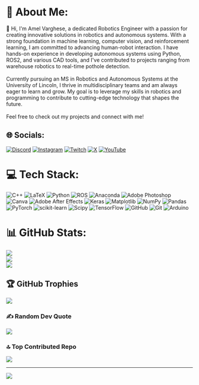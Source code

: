 # 💫 About Me:
👋 Hi, I'm Amel Varghese, a dedicated Robotics Engineer with a passion for creating innovative solutions in robotics and autonomous systems. With a strong foundation in machine learning, computer vision, and reinforcement learning, I am committed to advancing human-robot interaction. I have hands-on experience in developing autonomous systems using Python, ROS2, and various CAD tools, and I've contributed to projects ranging from warehouse robotics to real-time pothole detection.<br><br>Currently pursuing an MS in Robotics and Autonomous Systems at the University of Lincoln, I thrive in multidisciplinary teams and am always eager to learn and grow. My goal is to leverage my skills in robotics and programming to contribute to cutting-edge technology that shapes the future.<br><br>Feel free to check out my projects and connect with me!


## 🌐 Socials:
[![Discord](https://img.shields.io/badge/Discord-%237289DA.svg?logo=discord&logoColor=white)](https://discord.gg/http://discordapp.com/users/763387100409626645) [![Instagram](https://img.shields.io/badge/Instagram-%23E4405F.svg?logo=Instagram&logoColor=white)](https://instagram.com/amelphilipvarghese) [![Twitch](https://img.shields.io/badge/Twitch-%239146FF.svg?logo=Twitch&logoColor=white)](https://twitch.tv/R1NZl_ER) [![X](https://img.shields.io/badge/X-black.svg?logo=X&logoColor=white)](https://x.com/AmelPhilip) [![YouTube](https://img.shields.io/badge/YouTube-%23FF0000.svg?logo=YouTube&logoColor=white)](https://youtube.com/@blankn) 

# 💻 Tech Stack:
![C++](https://img.shields.io/badge/c++-%2300599C.svg?style=for-the-badge&logo=c%2B%2B&logoColor=white) ![LaTeX](https://img.shields.io/badge/latex-%23008080.svg?style=for-the-badge&logo=latex&logoColor=white) ![Python](https://img.shields.io/badge/python-3670A0?style=for-the-badge&logo=python&logoColor=ffdd54) ![ROS](https://img.shields.io/badge/ros-%230A0FF9.svg?style=for-the-badge&logo=ros&logoColor=white) ![Anaconda](https://img.shields.io/badge/Anaconda-%2344A833.svg?style=for-the-badge&logo=anaconda&logoColor=white) ![Adobe Photoshop](https://img.shields.io/badge/adobe%20photoshop-%2331A8FF.svg?style=for-the-badge&logo=adobe%20photoshop&logoColor=white) ![Canva](https://img.shields.io/badge/Canva-%2300C4CC.svg?style=for-the-badge&logo=Canva&logoColor=white) ![Adobe After Effects](https://img.shields.io/badge/Adobe%20After%20Effects-9999FF.svg?style=for-the-badge&logo=Adobe%20After%20Effects&logoColor=white) ![Keras](https://img.shields.io/badge/Keras-%23D00000.svg?style=for-the-badge&logo=Keras&logoColor=white) ![Matplotlib](https://img.shields.io/badge/Matplotlib-%23ffffff.svg?style=for-the-badge&logo=Matplotlib&logoColor=black) ![NumPy](https://img.shields.io/badge/numpy-%23013243.svg?style=for-the-badge&logo=numpy&logoColor=white) ![Pandas](https://img.shields.io/badge/pandas-%23150458.svg?style=for-the-badge&logo=pandas&logoColor=white) ![PyTorch](https://img.shields.io/badge/PyTorch-%23EE4C2C.svg?style=for-the-badge&logo=PyTorch&logoColor=white) ![scikit-learn](https://img.shields.io/badge/scikit--learn-%23F7931E.svg?style=for-the-badge&logo=scikit-learn&logoColor=white) ![Scipy](https://img.shields.io/badge/SciPy-%230C55A5.svg?style=for-the-badge&logo=scipy&logoColor=%white) ![TensorFlow](https://img.shields.io/badge/TensorFlow-%23FF6F00.svg?style=for-the-badge&logo=TensorFlow&logoColor=white) ![GitHub](https://img.shields.io/badge/github-%23121011.svg?style=for-the-badge&logo=github&logoColor=white) ![Git](https://img.shields.io/badge/git-%23F05033.svg?style=for-the-badge&logo=git&logoColor=white) ![Arduino](https://img.shields.io/badge/-Arduino-00979D?style=for-the-badge&logo=Arduino&logoColor=white)
# 📊 GitHub Stats:
![](https://github-readme-stats.vercel.app/api?username=RlNZLER&theme=dark&hide_border=false&include_all_commits=true&count_private=true)<br/>
![](https://github-readme-streak-stats.herokuapp.com/?user=RlNZLER&theme=dark&hide_border=false)<br/>
![](https://github-readme-stats.vercel.app/api/top-langs/?username=RlNZLER&theme=dark&hide_border=false&include_all_commits=true&count_private=true&layout=compact)

## 🏆 GitHub Trophies
![](https://github-profile-trophy.vercel.app/?username=RlNZLER&theme=radical&no-frame=false&no-bg=false&margin-w=4)

### ✍️ Random Dev Quote
![](https://quotes-github-readme.vercel.app/api?type=horizontal&theme=radical)

### 🔝 Top Contributed Repo
![](https://github-contributor-stats.vercel.app/api?username=RlNZLER&limit=5&theme=dark&combine_all_yearly_contributions=true)

---
[![](https://visitcount.itsvg.in/api?id=RlNZLER&icon=0&color=0)](https://visitcount.itsvg.in)

<!-- Proudly created with GPRM ( https://gprm.itsvg.in ) -->
